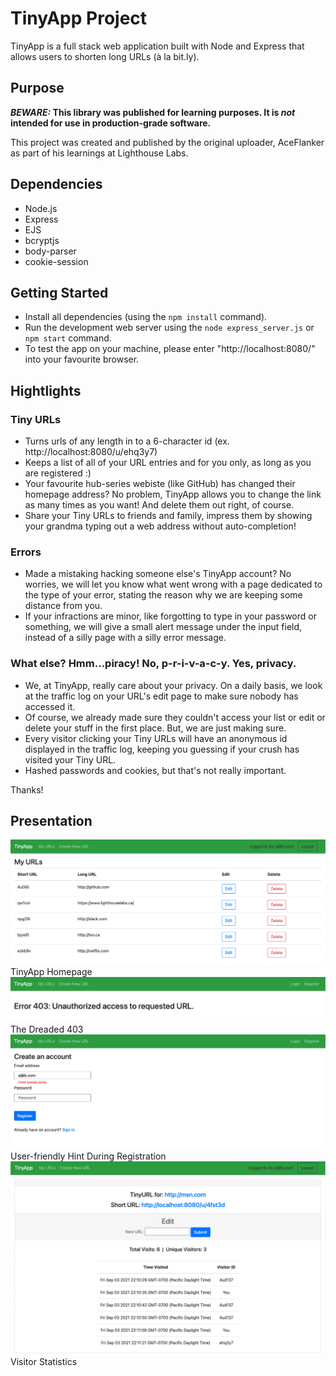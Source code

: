 # TinyApp Project

TinyApp is a full stack web application built with Node and Express that allows users to shorten long URLs (à la bit.ly).

## Purpose

**_BEWARE:_ This library was published for learning purposes. It is _not_ intended for use in production-grade software.**

This project was created and published by the original uploader, AceFlanker as part of his learnings at Lighthouse Labs. 

## Dependencies

- Node.js
- Express
- EJS
- bcryptjs
- body-parser
- cookie-session

## Getting Started

- Install all dependencies (using the `npm install` command).
- Run the development web server using the `node express_server.js` or `npm start` command.
- To test the app on your machine, please enter "http://localhost:8080/" into your favourite browser.

## Hightlights

### Tiny URLs

- Turns urls of any length in to a 6-character id (ex. http://localhost:8080/u/ehq3y7)
- Keeps a list of all of your URL entries and for you only, as long as you are registered :)
- Your favourite hub-series webiste (like GitHub) has changed their homepage address? No problem, TinyApp allows you to change the link as many times as you want! And delete them out right, of course.
- Share your Tiny URLs to friends and family, impress them by showing your grandma typing out a web address without auto-completion!

### Errors

- Made a mistaking hacking someone else's TinyApp account? No worries, we will let you know what went wrong with a page dedicated to the type of your error, stating the reason why we are keeping some distance from you.
- If your infractions are minor, like forgotting to type in your password or something, we will give a small alert message under the input field, instead of a silly page with a silly error message.

### What else? Hmm...piracy! No, p-r-i-v-a-c-y. Yes, privacy.

- We, at TinyApp, really care about your privacy. On a daily basis, we look at the traffic log on your URL's edit page to make sure nobody has accessed it.
- Of course, we already made sure they couldn't access your list or edit or delete your stuff in the first place. But, we are just making sure.
- Every visitor clicking your Tiny URLs will have an anonymous id displayed in the traffic log, keeping you guessing if your crush has visited your Tiny URL.
- Hashed passwords and cookies, but that's not really important.

Thanks!

## Presentation

!["Screenshot of TinyApp Homepage"](https://github.com/AceFlanker/TinyApp/blob/master/docs/Homepage.png)
TinyApp Homepage
<br>
!["Screenshot of the Error 403 Page"](https://github.com/AceFlanker/TinyApp/blob/master/docs/403.png)
The Dreaded 403
<br>
!["Screenshot of a Sign Up Error"](https://github.com/AceFlanker/TinyApp/blob/master/docs/email_alert.png)
User-friendly Hint During Registration
<br>
!["Screenshot of The Edit Page"](https://github.com/AceFlanker/TinyApp/blob/master/docs/edit_page.png)
Visitor Statistics
